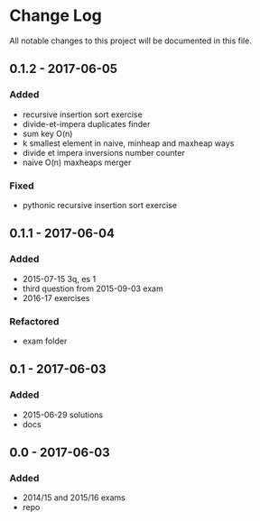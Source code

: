 # Change Log
All notable changes to this project will be documented in this file.

## 0.1.2 - 2017-06-05  

### Added
- recursive insertion sort exercise
- divide-et-impera duplicates finder
- sum key O(n)
- k smallest element in naive, minheap and maxheap ways
- divide et impera inversions number counter
- naive O(n) maxheaps merger

### Fixed
- pythonic recursive insertion sort exercise

## 0.1.1 - 2017-06-04   

### Added
- 2015-07-15 3q, es 1
- third question from 2015-09-03 exam
- 2016-17 exercises

### Refactored
- exam folder

## 0.1 - 2017-06-03

### Added
- 2015-06-29 solutions
- docs

## 0.0 - 2017-06-03

### Added
- 2014/15 and 2015/16 exams
- repo
